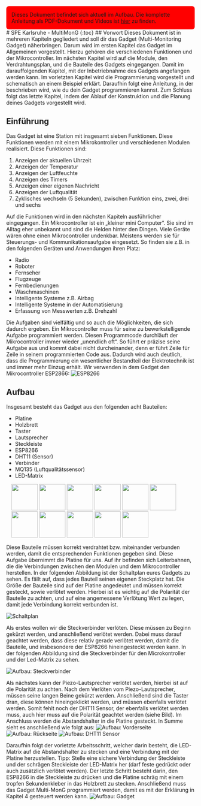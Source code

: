 <div style="padding:1em;border-radius:0.5em;background-color:red">Dieses Dokument befindet sich aktuell im Aufbau. Die komplette Anleitung als PDF-Dokument und Videos ist <a href="https://github.com/spe-khe/LED-Gadget">hier</a> zu finden.</div>
# SPE Karlsruhe - MultiMonG
{:toc}
## Vorwort
Dieses Dokument ist in mehreren Kapiteln gegliedert und soll dir das Gadget (Multi-Monitoring Gadget) näherbringen. Darum wird im ersten Kapitel das Gadget im Allgemeinen vorgestellt. Hierzu gehören die verschiedenen Funktionen und der Mikrocontroller. Im nächsten Kapitel wird auf die Module, den Verdrahtungsplan, und die Bauteile des Gadgets eingegangen. Damit im darauffolgenden Kapitel, mit der Inbetriebnahme des Gadgets angefangen werden kann. Im vorletzten Kapitel wird die Programmierung vorgestellt und schematisch an einem Beispiel erklärt. Daraufhin folgt eine Anleitung, in der beschrieben wird, wie du dein Gadget programmieren kannst. Zum Schluss folgt das letzte Kapitel, indem der Ablauf der Konstruktion und die Planung deines Gadgets vorgestellt wird.

## Einführung
Das Gadget ist eine Station mit insgesamt sieben Funktionen. Diese Funktionen werden mit einem Mikrokontroller und verschiedenen Modulen realisiert. Diese Funktionen sind:
1. Anzeigen der aktuellen Uhrzeit
2. Anzeigen der Temperatur
3. Anzeigen der Luftfeuchte
4. Anzeigen des Timers
5. Anzeigen einer eigenen Nachricht
6. Anzeigen der Luftqualität
7. Zyklisches wechseln (5 Sekunden), zwischen Funktion eins, zwei, drei und sechs

Auf die Funktionen wird in den nächsten Kapiteln ausführlicher eingegangen.
Ein Mikrocontroller ist ein „kleiner mini Computer“. Sie sind im Alltag eher unbekannt und
sind die Helden hinter den Dingen. Viele Geräte wären ohne einen Mikrocontroller undenkbar. Meistens werden sie für Steuerungs- und Kommunikationsaufgabe eingesetzt. So finden sie z.B. in den folgenden Geräten und Anwendungen ihren Platz:
* Radio
* Roboter
* Fernseher
* Flugzeuge
* Fernbedienungen
* Waschmaschinen
* Intelligente Systeme z.B. Airbag
* Intelligente Systeme in der Automatisierung
* Erfassung von Messwerten z.B. Drehzahl

Die Aufgaben sind vielfältig und so auch die Möglichkeiten, die sich dadurch ergeben. Ein Mikrocontroller muss für seine zu bewerkstelligende Aufgabe programmiert werden. Diesen Programmcode durchläuft der Mikrocontroller immer wieder „unendlich oft“. So führt er präzise seine Aufgabe aus und kommt dabei nicht durcheinander, denn er führt Zeile für Zeile in seinem programmierten Code aus. Dadurch wird auch deutlich, dass die Programmierung ein wesentlicher Bestandteil der Elektrotechnik ist und immer mehr Einzug erhält.
Wir verwenden in dem Gadget den Mikrocontroller ESP2866:
![ESP8266](assets/images/ESP8266.jpg)

## Aufbau
Insgesamt besteht das Gadget aus den folgenden acht Bauteilen:
* Platine 		
* Holzbrett 	
* Taster 		
* Lautsprecher 	
* Steckleiste 	
* ESP8266 
* DHT11 (Sensor) 
* Verbinder 
* MQ135 (Luftqualitätssensor) 
* LED-Matrix

<div class="flex-container" style="margin: 1em">
        <img src="assets/images/Platine.png" style="height: 5em">
        <img src="assets/images/Holzbrett.png" style="height: 5em">
        <img src="assets/images/Taster.png" style="height: 5em">
        <img src="assets/images/Buzzer.png" style="height: 5em">
        <img src="assets/images/Steckleisten.png" style="height: 5em">
        <img src="assets/images/Winkel.png" style="height: 5em">
        <img src="assets/images/ESP8266.jpg" style="height: 5em">
        <img src="assets/images/DHT11.png" style="height: 5em">
        <img src="assets/images/Verbinder.png" style="height: 5em">
        <img src="assets/images/MQ135.png" style="height: 5em">
        <img src="assets/images/Matrix.png" style="height: 5em">
</div>

Diese Bauteile müssen korrekt verdrahtet bzw. miteinander verbunden werden, damit die entsprechenden Funktionen gegeben sind. Diese Aufgabe übernimmt die Platine für uns. Auf ihr befinden sich Leiterbahnen, die die Verbindungen zwischen den Modulen und dem Mikrocontroller herstellen.
In der folgenden Abbildung ist der Schaltplan eures Gadgets zu sehen. Es fällt auf, dass jedes Bauteil  seinen eigenen Steckplatz hat. Die Größe der Bauteile sind auf der Platine angedeutet und  müssen korrekt gesteckt, sowie verlötet werden.
Hierbei ist es wichtig auf die Polarität der Bauteile zu achten, und auf eine angemessene Verlötung Wert zu legen, damit jede Verbindung korrekt verbunden ist.

![Schaltplan](assets/images/Schaltplan.png)

Als erstes wollen wir die Steckverbinder verlöten. Diese müssen zu Beginn gekürzt werden, und anschließend verlötet werden. Dabei muss darauf geachtet werden, dass diese relativ gerade verlötet werden, damit die Bauteile, und insbesondere der ESP8266 hineingesteckt werden kann. In der folgenden Abbildung sind die Steckverbinder für den Microkontroller und der Led-Matrix zu sehen.

![Aufbau: Steckverbinder](assets/images/3.3.png)

Als nächstes kann der Piezo-Lautsprecher verlötet werden, hierbei ist auf die Polarität zu achten. Nach dem Verlöten vom Piezo-Lautsprecher, müssen seine langen Beine gekürzt werden. Anschließend sind die Taster dran, diese können hineingeklickt werden, und müssen ebenfalls verlötet werden. Somit fehlt noch der DHT11 Sensor, der ebenfalls verlötet werden muss, auch hier muss auf die Polarität geachtet werden (siehe Bild). Im Anschluss werden die Abstandshalter in die Platine gesteckt. In Summe sieht es anschließend wie folgt aus:
![Aufbau: Vorderseite](assets/images/3.4.png)
![Aufbau: Rückseite](assets/images/3.5.png)
![Aufbau: DHT11 Sensor](assets/images/3.6.png)

Daraufhin folgt der vorletzte Arbeitsschritt, welcher darin besteht, die LED-Matrix auf die Abstandshalter zu stecken und eine Verbindung mit der Platine herzustellen. Tipp: Stelle eine sichere Verbindung der Steckleiste und der schrägen Steckleiste der LED-Matrix her (darf feste gedrückt oder auch zusätzlich verlötet werden). Der letzte Schritt besteht darin, den ESP8266 in die Steckleiste zu drücken und die Platine schräg mit einem tropfen Sekundenkleber in das Holzbrett zu stecken. Anschließend muss das Gadget Multi-MonG programmiert werden, damit es mit der Erklärung in Kapitel 4 gesteuert werden kann.
![Aufbau: Gadget](assets/images/3.7.png)




